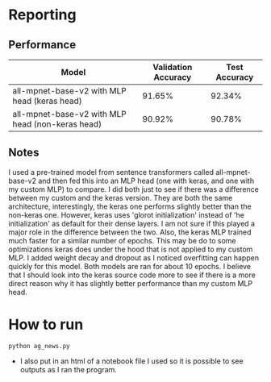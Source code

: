 
# Reporting

## Performance
| Model | Validation Accuracy | Test Accuracy   |
|----------|---------------------|-----------------|
| all-mpnet-base-v2 with MLP head (keras head) |  91.65%              | 92.34%          |
| all-mpnet-base-v2 with MLP head (non-keras head) |     90.92%         | 90.78%          |
## Notes
I used a pre-trained model from sentence transformers called all-mpnet-base-v2
and then fed this into an MLP head (one with keras, and one with my custom MLP) to compare. I did both just to see if there was a difference between my custom and the keras version. They are both the same architecture, interestingly, the keras one performs slightly better than the non-keras one. However, keras uses 'glorot initialization' instead of 'he initialization' as default for their dense layers. I am not sure if this played a major role in the difference between the two. Also, the keras MLP trained much faster for a similar number of epochs. This may be do to some optimizations keras does under the hood that is not applied to my custom MLP. I added weight decay and dropout as I noticed overfitting can happen quickly for this model. Both models are ran for about 10 epochs. I believe that I should look into the keras source code more to see if there is a more direct reason why it has slightly better performance than my custom MLP head.

# How to run

```python ag_news.py```

- I also put in an html of a notebook file I used so it is possible to see outputs as I ran the program.

